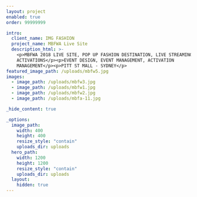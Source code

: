```yaml
---
layout: project
enabled: true
order: 99999999

intro:
  client_name: IMG FASHION
  project_name: MBFWA Live Site
  description_html: >-
    <p>MBFWA 2018 LIVE SITE, POP UP FASHION DESTINATION, LIVE STREAMING, SPONSOR
    ACTIVATIONS</p><p>EVENT DESIGN, EVENT MANAGEMENT, ACTIVATION
    MANAGEMENT</p><p>PITT ST MALL - SYDNEY</p>
featured_image_path: /uploads/mbfw5.jpg
images:
  - image_path: /uploads/mbfw3.jpg
  - image_path: /uploads/mbfw1.jpg
  - image_path: /uploads/mbfw2.jpg
  - image_path: /uploads/mbfa-11.jpg

_hide_content: true

_options:
  image_path:
    width: 400
    height: 400
    resize_style: "contain"
    uploads_dir: uploads
  hero_path:
    width: 1200
    height: 1200
    resize_style: "contain"
    uploads_dir: uploads
  layout:
    hidden: true
---
```

